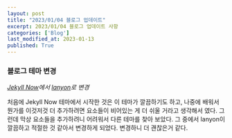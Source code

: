 ```yaml
---
layout: post
title: "2023/01/04 블로그 업데이트"
excerpt: 2023/01/04 블로그 업데이트 사항
categories: ['Blog']
last_modified_at: 2023-01-13
published: True
---
```


### 블로그 테마 변경

_[Jekyll Now](https://github.com/barryclark/jekyll-now)에서 [lanyon](https://github.com/poole/lanyon)로 변경_

처음에 Jekyll Now 테마에서 시작한 것은 이 테마가 깔끔하기도 하고, 나중에 배워서 뭔가를 이것저것 더 추가하려면 요소들이 비어있는 게 더 쉬울 거라고 생각해서 였다. 그런데 막상 요소들을 추가하려니 어려워서 다른 테마를 찾아 보았다. 그 중에서 lanyon이 깔끔하고 적절한 것 같아서 변경하게 되었다. 변경하니 더 괜찮은거 같다.
